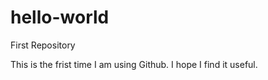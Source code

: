 # hello-world
First Repository

This is the frist time I am using Github.  I hope I find it useful.

